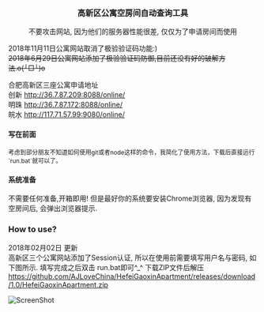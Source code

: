 <p align="center" style='font-size:16px;'><b>高新区公寓空房间自动查询工具</b></p>
<p align="center">不要攻击网站, 因为他们的服务器性能很差, 仅仅为了申请房间而使用</p>

2018年11月11日公寓网站取消了极验验证码功能:)\
<del>2018年6月29日公寓网站添加了极验验证码防御,目前还没有好的破解方法.o(╯□╰)o</del>

合肥高新区三座公寓申请地址<br/>
创新 http://36.7.87.209:8088/online/    <br/>
明珠 http://36.7.87.172:8088/online/  <br/>
皖水 http://117.71.57.99:9080/online/  <br/>

#### 写在前面
<p style="font-size:12px;">考虑到部分朋友不知道如何使用git或者node这样的命令，我简化了使用方法，下载后直接运行`run.bat`就可以了。</p>

#### 系统准备
不需要任何准备,开箱即用!
但是最好你的系统要安装Chrome浏览器, 因为发现有空房间后, 会弹出浏览器提示.

### How to use?
2018年02月02日 更新\
高新区三个公寓网站添加了Session认证, 所以在使用前需要填写用户名与密码, 如下图所示.
填写完成之后双击 run.bat即可^_^
下载ZIP文件后解压
https://github.com/AJLoveChina/HefeiGaoxinApartment/releases/download/1.0/HefeiGaoxinApartment.zip

![ScreenShot](https://raw.github.com/AJLoveChina/HefeiGaoxinApartment/master/asserts/nameandpass.png?t=2018年2月2日)
